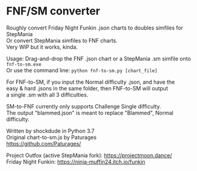 # FNF/SM converter
Roughly convert Friday Night Funkin .json charts to doubles simfiles for StepMania \
Or convert StepMania simfiles to FNF charts. \
Very WIP but it works, kinda.

Usage: Drag-and-drop the FNF .json chart or a StepMania .sm simfile onto `fnf-to-sm.exe` \
Or use the command line: `python fnf-to-sm.py [chart_file]`

For FNF-to-SM, if you input the Normal difficulty .json, and have the \
easy & hard .jsons in the same folder, then FNF-to-SM will output \
a single .sm with all 3 difficulties.

SM-to-FNF currently only supports Challenge Single difficulty. \
The output "blammed.json" is meant to replace "Blammed", Normal difficulty.

Written by shockdude in Python 3.7 \
Original chart-to-sm.js by Paturages \
https://github.com/Paturages/

Project Outfox (active StepMania fork): https://projectmoon.dance/ \
Friday Night Funkin: https://ninja-muffin24.itch.io/funkin
